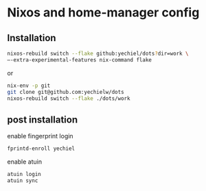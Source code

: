# Nixos and home-manager config

## Installation

```sh
nixos-rebuild switch --flake github:yechiel/dots?dir=work \
–-extra-experimental-features nix-command flake
```

or

```sh
nix-env -p git
git clone git@github.com:yechielw/dots 
nixos-rebuild switch --flake ./dots/work
```

## post installation

enable fingerprint login

```sh
fprintd-enroll yechiel
```

enable atuin

```sh
atuin login
atuin sync
```
